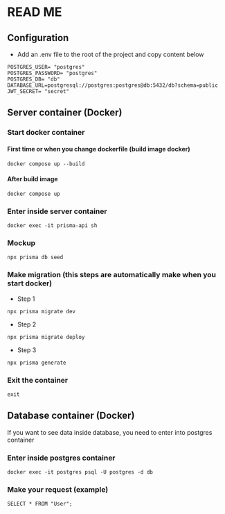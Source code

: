 # READ ME

## Configuration 

* Add an .env file to the root of the project and copy content below

```
POSTGRES_USER= "postgres"
POSTGRES_PASSWORD= "postgres"
POSTGRES_DB= "db"
DATABASE_URL=postgresql://postgres:postgres@db:5432/db?schema=public
JWT_SECRET= "secret"
```

## Server container (Docker)

### Start docker container

#### First time or when you change dockerfile (build image docker)

```
docker compose up --build
```

#### After build image

```
docker compose up
```

### Enter inside server container

```
docker exec -it prisma-api sh
```

### Mockup 

```
npx prisma db seed
```

### Make migration (**this steps are automatically make when you start docker**)

* Step 1
```
npx prisma migrate dev
```

* Step 2
```
npx prisma migrate deploy
```

* Step 3
```
npx prisma generate
```

### Exit the container

```
exit
```

## Database container (**Docker**)

If you want to see data inside database, you need to enter into postgres container

### Enter inside postgres container

```
docker exec -it postgres psql -U postgres -d db
```

### Make your request (**example**)

```
SELECT * FROM "User";
```
